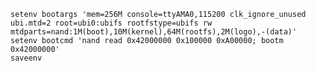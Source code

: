     setenv bootargs 'mem=256M console=ttyAMA0,115200 clk_ignore_unused ubi.mtd=2 root=ubi0:ubifs rootfstype=ubifs rw mtdparts=nand:1M(boot),10M(kernel),64M(rootfs),2M(logo),-(data)' 
    setenv bootcmd 'nand read 0x42000000 0x100000 0xA00000; bootm 0x42000000'
    saveenv
